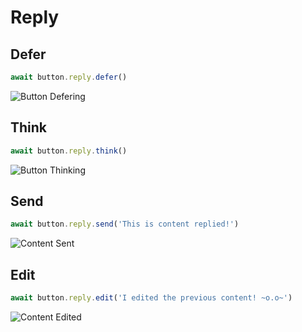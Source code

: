 
# Reply

## Defer
```js
await button.reply.defer()
```
<img align="center" alt="Button Defering" src="https://cdn.discordapp.com/attachments/850457799422771270/861228254539022366/unknown.png"></img>

## Think
```js
await button.reply.think()
```

<img align="center" alt="Button Thinking" src="https://cdn.discordapp.com/attachments/850457799422771270/861228700934471740/unknown.png"></img>

## Send
```js
await button.reply.send('This is content replied!')
```

<img align="center" alt="Content Sent" src="https://cdn.discordapp.com/attachments/850457799422771270/861228979594461194/unknown.png"></img>

## Edit
```js
await button.reply.edit('I edited the previous content! ~o.o~')
```

<img align="center" alt="Content Edited" src="https://cdn.discordapp.com/attachments/850457799422771270/861229770104766474/unknown.png"></img>

